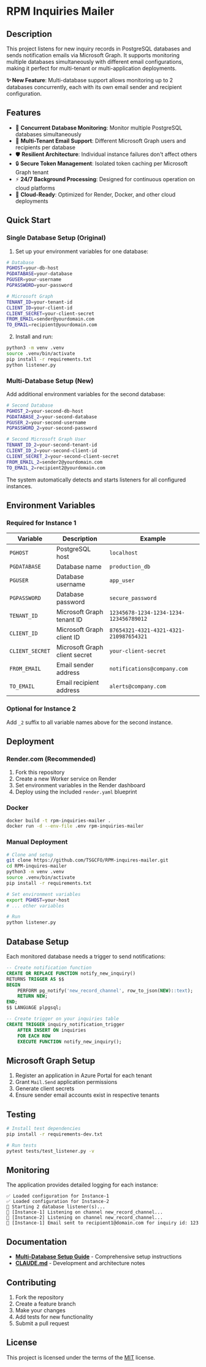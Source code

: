 # RPM Inquiries Mailer

## Description
This project listens for new inquiry records in PostgreSQL databases and sends notification emails via Microsoft Graph. It supports monitoring multiple databases simultaneously with different email configurations, making it perfect for multi-tenant or multi-application deployments.

**✨ New Feature**: Multi-database support allows monitoring up to 2 databases concurrently, each with its own email sender and recipient configuration.

## Features
- 🔄 **Concurrent Database Monitoring**: Monitor multiple PostgreSQL databases simultaneously
- 📧 **Multi-Tenant Email Support**: Different Microsoft Graph users and recipients per database
- 🛡️ **Resilient Architecture**: Individual instance failures don't affect others
- 🔒 **Secure Token Management**: Isolated token caching per Microsoft Graph tenant
- ⚡ **24/7 Background Processing**: Designed for continuous operation on cloud platforms
- 🐳 **Cloud-Ready**: Optimized for Render, Docker, and other cloud deployments

## Quick Start

### Single Database Setup (Original)
1. Set up your environment variables for one database:
```bash
# Database
PGHOST=your-db-host
PGDATABASE=your-database
PGUSER=your-username
PGPASSWORD=your-password

# Microsoft Graph
TENANT_ID=your-tenant-id
CLIENT_ID=your-client-id
CLIENT_SECRET=your-client-secret
FROM_EMAIL=sender@yourdomain.com
TO_EMAIL=recipient@yourdomain.com
```

2. Install and run:
```bash
python3 -m venv .venv
source .venv/bin/activate
pip install -r requirements.txt
python listener.py
```

### Multi-Database Setup (New)
Add additional environment variables for the second database:
```bash
# Second Database
PGHOST_2=your-second-db-host
PGDATABASE_2=your-second-database
PGUSER_2=your-second-username
PGPASSWORD_2=your-second-password

# Second Microsoft Graph User
TENANT_ID_2=your-second-tenant-id
CLIENT_ID_2=your-second-client-id
CLIENT_SECRET_2=your-second-client-secret
FROM_EMAIL_2=sender2@yourdomain.com
TO_EMAIL_2=recipient2@yourdomain.com
```

The system automatically detects and starts listeners for all configured instances.

## Environment Variables

### Required for Instance 1
| Variable | Description | Example |
|----------|-------------|---------|
| `PGHOST` | PostgreSQL host | `localhost` |
| `PGDATABASE` | Database name | `production_db` |
| `PGUSER` | Database username | `app_user` |
| `PGPASSWORD` | Database password | `secure_password` |
| `TENANT_ID` | Microsoft Graph tenant ID | `12345678-1234-1234-1234-123456789012` |
| `CLIENT_ID` | Microsoft Graph client ID | `87654321-4321-4321-4321-210987654321` |
| `CLIENT_SECRET` | Microsoft Graph client secret | `your-client-secret` |
| `FROM_EMAIL` | Email sender address | `notifications@company.com` |
| `TO_EMAIL` | Email recipient address | `alerts@company.com` |

### Optional for Instance 2
Add `_2` suffix to all variable names above for the second instance.

## Deployment

### Render.com (Recommended)
1. Fork this repository
2. Create a new Worker service on Render
3. Set environment variables in the Render dashboard
4. Deploy using the included `render.yaml` blueprint

### Docker
```bash
docker build -t rpm-inquiries-mailer .
docker run -d --env-file .env rpm-inquiries-mailer
```

### Manual Deployment
```bash
# Clone and setup
git clone https://github.com/TSGCFO/RPM-inquires-mailer.git
cd RPM-inquires-mailer
python3 -m venv .venv
source .venv/bin/activate
pip install -r requirements.txt

# Set environment variables
export PGHOST=your-host
# ... other variables

# Run
python listener.py
```

## Database Setup
Each monitored database needs a trigger to send notifications:

```sql
-- Create notification function
CREATE OR REPLACE FUNCTION notify_new_inquiry()
RETURNS TRIGGER AS $$
BEGIN
    PERFORM pg_notify('new_record_channel', row_to_json(NEW)::text);
    RETURN NEW;
END;
$$ LANGUAGE plpgsql;

-- Create trigger on your inquiries table
CREATE TRIGGER inquiry_notification_trigger
    AFTER INSERT ON inquiries
    FOR EACH ROW
    EXECUTE FUNCTION notify_new_inquiry();
```

## Microsoft Graph Setup
1. Register an application in Azure Portal for each tenant
2. Grant `Mail.Send` application permissions
3. Generate client secrets
4. Ensure sender email accounts exist in respective tenants

## Testing
```bash
# Install test dependencies
pip install -r requirements-dev.txt

# Run tests
pytest tests/test_listener.py -v
```

## Monitoring
The application provides detailed logging for each instance:
```
✅ Loaded configuration for Instance-1
✅ Loaded configuration for Instance-2
🚀 Starting 2 database listener(s)...
🔔 [Instance-1] Listening on channel new_record_channel...
🔔 [Instance-2] Listening on channel new_record_channel...
📨 [Instance-1] Email sent to recipient1@domain.com for inquiry id: 123
```

## Documentation
- **[Multi-Database Setup Guide](MULTI_DATABASE_SETUP.md)** - Comprehensive setup instructions
- **[CLAUDE.md](CLAUDE.md)** - Development and architecture notes

## Contributing
1. Fork the repository
2. Create a feature branch
3. Make your changes
4. Add tests for new functionality
5. Submit a pull request

## License
This project is licensed under the terms of the [MIT](LICENSE) license.
